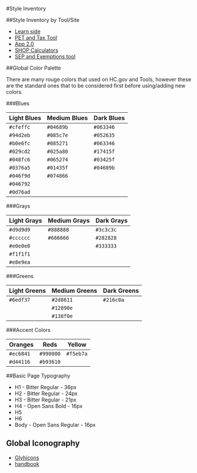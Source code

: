 #Style Inventory

##Style Inventory by Tool/Site
* [Learn side](/style-inventories/style-inventory-Learn.md)
* [PET and Tax Tool](/style-inventories/style-inventory-PET-TAXTool.md)
* [App 2.0](/style-inventories/style-inventory-APP2-0.md)
* [SHOP Calculators](/style-inventories/style-inventory-SHOP-Calculators.md)
* [SEP and Exemptions tool](/style-inventories/style-inventory-SEP-Exemptions.md)

##Global Color Palette

There are many rouge colors that used on HC.gov and Tools, however these are the standard ones that to be considered first before using/adding new colors.

###Blues

Light Blues | Medium Blues | Dark Blues | 
------------ | ------------- | ------------- 
`#cfeffc` | `#04689b` | `#063346`
`#94d2eb` | `#085c7e` | `#052635`
`#b0e6fc` | `#085271` | `#063346`
`#029cd2` | `#025a80` | `#17415f`
`#048fc6` | `#065274` | `#03425f`
`#0376a5` | `#01435f` | `#04689b`
`#046f9d` | `#074866` |
`#046792` | 
`#0d76ad` | 

###Grays

Light Grays | Medium Grays | Dark Grays 
------------ | ------------- | -------------
`#d9d9d9` | `#888888` | `#3c3c3c`
`#cccccc` | `#666666` | `#282828`
`#e0e0e0` | 	      | `#333333`
`#f1f1f1` |
`#e8e9ea` |

###Greens

Light Greens | Medium Greens | Dark Greens 
------------ | ------------- | -------------
`#6edf37` | `#2d8611` | `#216c0a`
	  | `#12890e` |
	  | `#138f0e` |


###Accent Colors

Oranges | Reds | Yellow 
------------ | ------------- | -------------
`#ec6841` | `#990000` | `#f5eb7a`
`#d44116` | `#b93610` | 


##Basic Page Typography

* H1 - Bitter Regular - 36px
* H2 - Bitter Regular - 24px
* H3 - Bitter Regular - 21px
* H4 - Open Sans Bold - 16px
* H5
* H6
* Body - Open Sans Regular - 16px

## Global Iconography 

* [Glyhicons](http://glyphicons.com/)
* [handbook](/style-inventories/glyphicons_handbook.pdf)